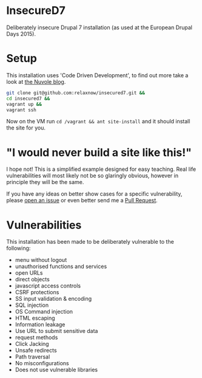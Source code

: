# InsecureD7
Deliberately insecure Drupal 7 installation (as used at the European Drupal Days 2015).

# Setup

This installation uses 'Code Driven Development', to find out more take a look at [the Nuvole blog](http://nuvole.org/blog/code-driven-development).

```bash
git clone git@github.com:relaxnow/insecured7.git &&
cd insecured7 &&
vagrant up &&
vagrant ssh
```

Now on the VM run ```cd /vagrant && ant site-install``` and it should install the site for you.

# "I would never build a site like this!"

I hope not! This is a simplified example designed for easy teaching.
Real life vulnerabilities will most likely not be so glaringly obvious, however in principle they will be the same.

If you have any ideas on better show cases for a specific vulnerability, please [open an issue](https://github.com/relaxnow/insecured7/issues/new) or even better send me a [Pull Request](https://help.github.com/articles/using-pull-requests/).

# Vulnerabilities

This installation has been made to be deliberately vulnerable to the following:

* menu without logout
* unauthorised functions and services
* open URLs
* direct objects
* javascript access controls
* CSRF protections
* SS input validation & encoding
* SQL injection
* OS Command injection
* HTML escaping
* Information leakage
* Use URL to submit sensitive data
* request methods
* Click Jacking
* Unsafe redirects
* Path traversal
* No misconfigurations
* Does not use vulnerable libraries
